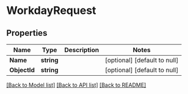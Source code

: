 # WorkdayRequest

## Properties
Name | Type | Description | Notes
------------ | ------------- | ------------- | -------------
**Name** | **string** |  | [optional] [default to null]
**ObjectId** | **string** |  | [optional] [default to null]

[[Back to Model list]](../README.md#documentation-for-models) [[Back to API list]](../README.md#documentation-for-api-endpoints) [[Back to README]](../README.md)


